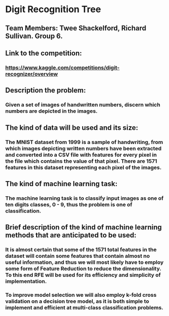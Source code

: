 # Digit Recognition Tree
## Team Members: Twee Shackelford, Richard Sullivan. Group 6.
## Link to the competition:
### https://www.kaggle.com/competitions/digit-recognizer/overview 
## Description the problem: 
### Given a set of images of handwritten numbers, discern which numbers are depicted in the images.
## The kind of data will be used and its size:
### The MNIST dataset from 1999 is a sample of handwriting, from which images depicting written numbers have been extracted and converted into a CSV file with features for every pixel in the file which contains the value of that pixel. There are 1571 features in this dataset representing each pixel of the images.
## The kind of machine learning task:
### The machine learning task is to classify input images as one of ten digits classes, 0 - 9, thus the problem is one of classification.
## Brief description of the kind of machine learning methods that are anticipated to be used:
### It is almost certain that some of the 1571 total features in the dataset will contain some features that contain almost no useful information, and thus we will most likely have to employ some form of Feature Reduction to reduce the dimensionality. To this end RFE will be used for its efficiency and simplicity of implementation.
### To improve model selection we will also employ k-fold cross validation on a decision tree model, as it is both simple to implement and efficient at multi-class classification problems.


